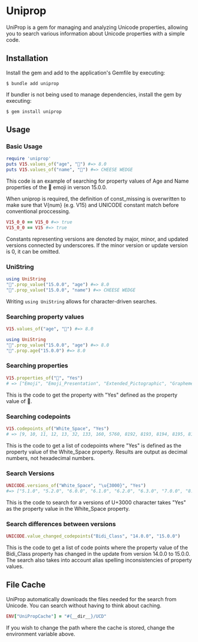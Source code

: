 # Uniprop

UniProp is a gem for managing and analyzing Unicode properties, allowing you to search various information about Unicode properties with a simple code.

## Installation

Install the gem and add to the application's Gemfile by executing:

```
$ bundle add uniprop
```

If bundler is not being used to manage dependencies, install the gem by executing:

```
$ gem install uniprop
```

## Usage
### Basic Usage
```ruby
require 'uniprop'
puts V15.values_of("age", "🧀") #=> 8.0
puts V15.values_of("name", "🧀") #=> CHEESE WEDGE
```
This code is an example of searching for property values of Age and Name properties of the 🧀 emoji in verson 15.0.0.

When uniprop is required, the definition of const_missing is overwritten to make sure that V{num} (e.g. V15) and UNICODE constant match before conventional proccessing.

```ruby
V15_0_0 == V15_0 #=> true
V15_0_0 == V15 #=> true
```
Constants representing versions are denoted by major, minor, and updated versions connected by underscores.
If the minor version or update version is 0, it can be omitted.

### UniString
```ruby
using UniString
"🧀".prop_value("15.0.0", "age") #=> 8.0
"🧀".prop_value("15.0.0", "name") #=> CHEESE WEDGE
```
Writing `using UniString` allows for character-driven searches.

### Searching property values
```ruby
V15.values_of("age", "🧀") #=> 8.0
```
```ruby
using UniString
"🧀".prop_value("15.0.0", "age") #=> 8.0
"🧀".prop.age("15.0.0") #=> 8.0
```

### Searching properties
```ruby
V15.properties_of("🧀", "Yes")
# => ["Emoji", "Emoji_Presentation", "Extended_Pictographic", "Grapheme_Base"]
```
This is the code to get the property with "Yes" defined as the property value of 🧀.

### Searching codepoints
```ruby
V15.codepoints_of("White_Space", "Yes")
# => [9, 10, 11, 12, 13, 32, 133, 160, 5760, 8192, 8193, 8194, 8195, 8196, 8197, 8198, 8199, 8200, 8201, 8202, 8232, 8233, 8239, 8287, 12288]
```

This is the code to get a list of codepoints where "Yes" is defined as the property value of the White_Space property.
Results are output as decimal numbers, not hexadecimal numbers.

### Search Versions
```ruby
UNICODE.versions_of("White_Space", "\u{3000}", "Yes")
#=> ["5.1.0", "5.2.0", "6.0.0", "6.1.0", "6.2.0", "6.3.0", "7.0.0", "8.0.0", "9.0.0", "10.0.0", "11.0.0", "12.0.0", "12.1.0", "13.0.0", "14.0.0", "15.0.0"]
```

This is the code to search for a versions of U+3000 character takes "Yes" as the property value in the White_Space property.

### Search differences between versions
```ruby
UNICODE.value_changed_codepoints("Bidi_Class", "14.0.0", "15.0.0")
```
This is the code to get a list of code points where the property value of the Bidi_Class property has changed in the update from version 14.0.0 to 15.0.0.
The search also takes into account alias spelling inconsistencies of property values.

## File Cache
UniProp automatically downloads the files needed for the search from Unicode. You can search without having to think about caching.

```ruby
ENV["UniPropCache"] = "#{__dir__}/UCD"
```
If you wish to change the path where the cache is stored, change the environment variable above.




